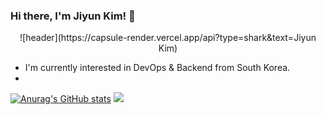 ### Hi there, I'm Jiyun Kim! 👋
<div align="center">
 ![header](https://capsule-render.vercel.app/api?type=shark&text=Jiyun Kim)
</div>


<!--
**pwdjnyz11/pwdjnyz11** is a ✨ _special_ ✨ repository because its `README.md` (this file) appears on your GitHub profile.

Here are some ideas to get you started:

- 🔭 I’m currently working on ...
- 🌱 I’m currently learning ...
- 👯 I’m looking to collaborate on ...
- 🤔 I’m looking for help with ...
- 💬 Ask me about ...
- 📫 How to reach me: ...
- 😄 Pronouns: ...
- ⚡ Fun fact: ...
-->

- I'm currently interested in DevOps & Backend from South Korea.
- 

[![Anurag's GitHub stats](https://github-readme-stats.vercel.app/api?username=jyjyjy25)](https://github.com/anuraghazra/github-readme-stats)
<img src="https://github-readme-stats.vercel.app/api/top-langs/?username=jyjyjy25&layout=compact">
